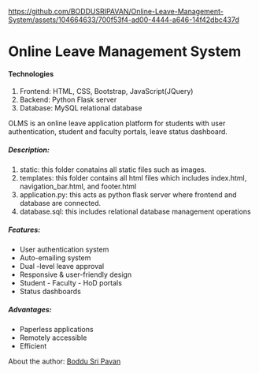 

https://github.com/BODDUSRIPAVAN/Online-Leave-Management-System/assets/104664633/700f53f4-ad00-4444-a646-14f42dbc437d

# Online Leave Management System
<h4>Technologies</h4>
<ol>
  <li>Frontend: HTML, CSS, Bootstrap, JavaScript(JQuery)</li>
  <li>Backend: Python Flask server</li>
  <li>Database: MySQL relational database</li>
</ol>
OLMS is an online leave application platform for students with user authentication, student and faculty portals, leave status dashboard.
<h5>Description:</h5>
<ol>
<li>static: this folder conatains all static files such as images.</li>
<li>templates: this folder contains all html files which includes index.html, navigation_bar.html, and footer.html</li>
<li>application.py: this acts as python flask server where frontend and database are connected.</li>
<li>database.sql: this includes relational database management operations</li>
</ol>
<h5>Features:</h5>
<ul>
  <li>User authentication system</li>
  <li>Auto-emailing system</li>
  <li>Dual -level leave approval</li>
  <li>Responsive & user-friendly design</li>
  <li>Student - Faculty - HoD portals</li>
  <li>Status dashboards</li>
</ul>
<h5>Advantages:</h5>
<ul>
  <li>Paperless applications</li>
  <li>Remotely accessible</li>
  <li>Efficient</li>
</ul>
About the author: <a href="https://www.linkedin.com/in/boddu-sri-pavan-19a58b239/">Boddu Sri Pavan</a>
